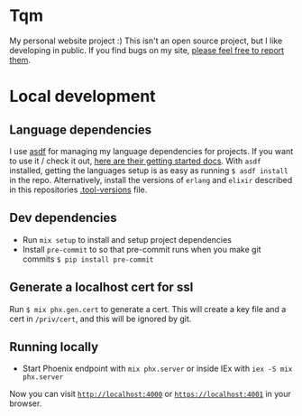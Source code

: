 # Tqm

My personal website project :) This isn't an open source project, but I like developing in public. If you find bugs on my site, [please feel free to report them][bugs].

# Local development

## Language dependencies
I use [asdf][asdf] for managing my language dependencies for projects. If you want to use it / check it out, [here are their getting started docs][asdf-setup]. With `asdf` installed, getting the languages setup is as easy as running `$ asdf install` in the repo. Alternatively, install the versions of `erlang` and `elixir` described in this repositories [.tool-versions][tool-versions] file.

## Dev dependencies

* Run `mix setup` to install and setup project dependencies
* Install `pre-commit` to so that pre-commit runs when you make git commits `$ pip install pre-commit`

## Generate a localhost cert for ssl

Run `$ mix phx.gen.cert` to generate a cert. This will create a key file and a cert in `/priv/cert`, and this
will be ignored by git.

## Running locally
* Start Phoenix endpoint with `mix phx.server` or inside IEx with `iex -S mix phx.server`

Now you can visit [`http://localhost:4000`](http://localhost:4000) or [`https://localhost:4001`](https://localhost:4001) in your browser.


[asdf]: https://asdf-vm.com/
[asdf-setup]: https://asdf-vm.com/guide/getting-started.html
[bugs]: https://github.com/QMalcolm/tqm/issues/new
[tool-versions]: .tool-versions
